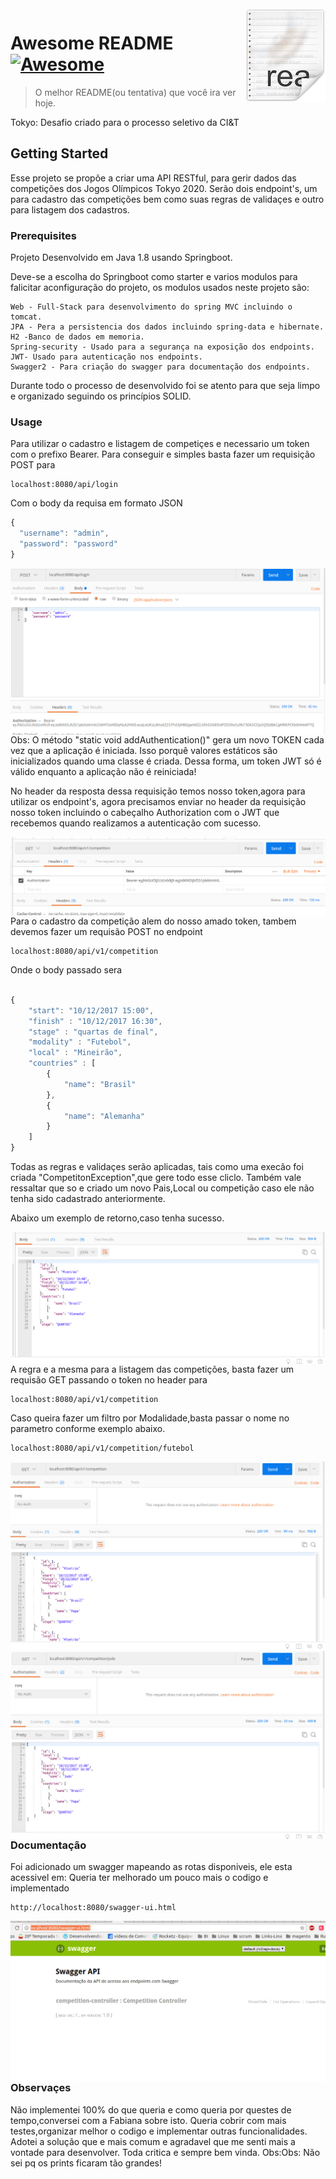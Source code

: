 <img src="icon.png" align="right" />

# Awesome README [![Awesome](https://cdn.rawgit.com/sindresorhus/awesome/d7305f38d29fed78fa85652e3a63e154dd8e8829/media/badge.svg)](https://github.com/sindresorhus/awesome)
> O melhor README(ou tentativa) que você ira ver hoje.

Tokyo: Desafio criado para o processo seletivo da CI&T

## Getting Started

Esse projeto se propõe a criar uma API RESTful, para gerir dados das competições dos
Jogos Olímpicos Tokyo 2020. Serão dois endpoint's, um para cadastro das competições bem como suas regras de validaçes e outro para listagem dos cadastros.


### Prerequisites

Projeto Desenvolvido em Java 1.8 usando Springboot.

Deve-se a escolha do Springboot como starter e varios modulos para falicitar aconfiguração do projeto, os modulos usados neste projeto são:

```
Web - Full-Stack para desenvolvimento do spring MVC incluindo o tomcat.
JPA - Pera a persistencia dos dados incluindo spring-data e hibernate.
H2 -Banco de dados em memoria.
Spring-security - Usado para a segurança na exposição dos endpoints.
JWT- Usado para autenticação nos endpoints.
Swagger2 - Para criação do swagger para documentação dos endpoints.
```
Durante todo o processo de desenvolvido foi se atento para que seja limpo e organizado seguindo os princípios SOLID.

### Usage

Para utilizar o cadastro e listagem de competiçes e necessario um token  com o prefixo Bearer.
Para conseguir e simples basta fazer um requisição POST para

```
localhost:8080/api/login
```
Com o body da requisa em formato JSON

```javascript
{ 
  "username": "admin",
  "password": "password"
}
```
<img src="printLogin.png" align="right" />
<br>
Obs: O método "static void addAuthentication()" gera um novo TOKEN cada vez que a aplicação é iniciada. Isso porquê valores estáticos são inicializados quando uma classe é criada. Dessa forma, um token JWT só é válido enquanto a aplicação não é reiniciada!

No header da resposta dessa requisição temos nosso token,agora para utilizar os endpoint's, agora precisamos enviar no header da requisição nosso token incluindo o cabeçalho Authorization com o JWT que recebemos quando realizamos a autenticação com sucesso.

<img src="loginsucess.png" align="right" />
<br>
Para o cadastro da competição alem do nosso amado token, tambem devemos fazer um requisão POST no endpoint

```
localhost:8080/api/v1/competition
```

Onde o body passado sera

```javascript

{
	"start": "10/12/2017 15:00",
	"finish" : "10/12/2017 16:30",
	"stage" : "quartas de final",
	"modality" : "Futebol",
	"local" : "Mineirão",
	"countries" : [
   		{
   			"name": "Brasil"
   		},
   		{
   			"name": "Alemanha"
   		} 		
   	]
}

```
Todas as regras e validaçes serão aplicadas, tais como uma execão foi criada "CompetitonException",que gere todo esse cliclo.
Também vale ressaltar que so e criado um novo Pais,Local ou competição caso ele não tenha sido cadastrado anteriormente.

Abaixo um exemplo de retorno,caso tenha sucesso.

<img src="retornosucess.png" align="right" />
<br>
A regra e a mesma para a listagem das competições, basta fazer um requisão GET passando o token no header para

```
localhost:8080/api/v1/competition
```

Caso queira fazer um filtro por Modalidade,basta passar o nome no parametro conforme exemplo abaixo.

```
localhost:8080/api/v1/competition/futebol
```

<img src="retornoall.png" align="right" />
<br>
<img src="retornomodality.png" align="right" />
<br>


### Documentação

Foi adicionado um swagger mapeando as rotas disponiveis, ele esta acessivel em: 
Queria ter melhorado um pouco mais o codigo e implementado 

```
http://localhost:8080/swagger-ui.html
```

<img src="swagger.png" align="right" />

<br><br>
### Observaçes

Não implementei 100% do que queria e como queria por questes de tempo,conversei com a Fabiana sobre isto.
Queria cobrir com mais testes,organizar melhor o codigo e implementar outras funcionalidades.
Adotei a solução que e mais comum e agradavel que me senti mais a vontade para desenvolver.
Toda critica e sempre bem vinda.
Obs:Obs: Não sei pq os prints ficaram tão grandes!
